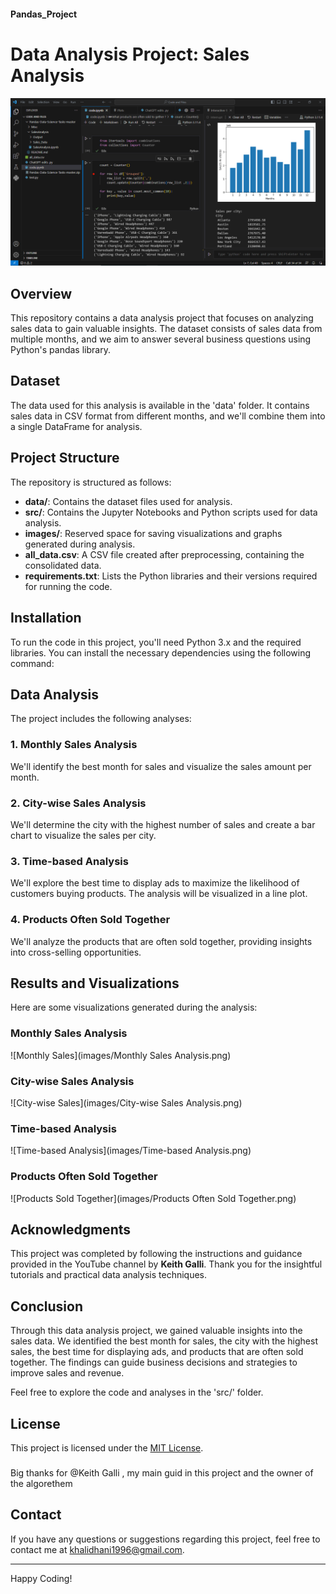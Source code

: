 #### Pandas_Project

# Data Analysis Project: Sales Analysis

![Project Logo](images/Project_Logo.PNG)

## Overview
This repository contains a data analysis project that focuses on analyzing sales data to gain valuable insights. The dataset consists of sales data from multiple months, and we aim to answer several business questions using Python's pandas library.

## Dataset
The data used for this analysis is available in the 'data' folder. It contains sales data in CSV format from different months, and we'll combine them into a single DataFrame for analysis.

## Project Structure
The repository is structured as follows:

- **data/**: Contains the dataset files used for analysis.
- **src/**: Contains the Jupyter Notebooks and Python scripts used for data analysis.
- **images/**: Reserved space for saving visualizations and graphs generated during analysis.
- **all_data.csv**: A CSV file created after preprocessing, containing the consolidated data.
- **requirements.txt**: Lists the Python libraries and their versions required for running the code.

## Installation
To run the code in this project, you'll need Python 3.x and the required libraries. You can install the necessary dependencies using the following command:



## Data Analysis
The project includes the following analyses:

### 1. Monthly Sales Analysis
We'll identify the best month for sales and visualize the sales amount per month.

### 2. City-wise Sales Analysis
We'll determine the city with the highest number of sales and create a bar chart to visualize the sales per city.

### 3. Time-based Analysis
We'll explore the best time to display ads to maximize the likelihood of customers buying products. The analysis will be visualized in a line plot.

### 4. Products Often Sold Together
We'll analyze the products that are often sold together, providing insights into cross-selling opportunities.

## Results and Visualizations
Here are some visualizations generated during the analysis:

### Monthly Sales Analysis
![Monthly Sales](images/Monthly Sales Analysis.png)

### City-wise Sales Analysis
![City-wise Sales](images/City-wise Sales Analysis.png)

### Time-based Analysis
![Time-based Analysis](images/Time-based Analysis.png)

### Products Often Sold Together
![Products Sold Together](images/Products Often Sold Together.png)

## Acknowledgments
This project was completed by following the instructions and guidance provided in the YouTube channel by **Keith Galli**. Thank you for the insightful tutorials and practical data analysis techniques.

## Conclusion
Through this data analysis project, we gained valuable insights into the sales data. We identified the best month for sales, the city with the highest sales, the best time for displaying ads, and products that are often sold together. The findings can guide business decisions and strategies to improve sales and revenue.

Feel free to explore the code and analyses in the 'src/' folder.

## License
This project is licensed under the [MIT License](LICENSE).
###
Big thanks for @Keith Galli , my main guid in this project and the owner of the algorethem

## Contact
If you have any questions or suggestions regarding this project, feel free to contact me at [khalidhani1996@gmail.com](mailto:khalidhani1996@gmail.com).

---
Happy Coding!

